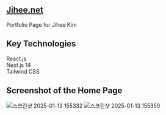 ## [Jihee.net](https://jihee.net)
Portfolio Page for Jihee Kim
## Key Technologies
React.js <br/>
Next.js 14 <br/>
Tailwind CSS <br/>

## Screenshot of the Home Page
![스크린샷 2025-01-13 155332](https://github.com/user-attachments/assets/e1a1f105-a62a-4cf8-99b2-c8200ae3beec)
![스크린샷 2025-01-13 155350](https://github.com/user-attachments/assets/97c2f619-2474-421e-8fdd-043208b8b0a4)
